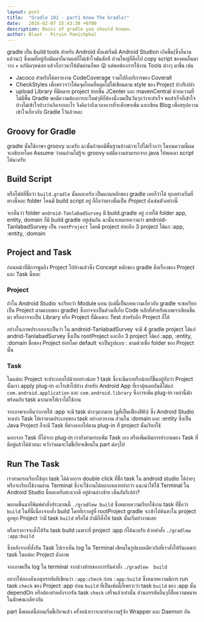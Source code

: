 ```yaml
---
layout: post
title:  "Gradle 101 - part1 Know The Gradle!"
date:   2016-02-07 15:43:38 +0700
description: Basic of gradle you should known.
author: Blast - Piruin Panichphol
---
```


gradle เป็น build tools สำหรับ Android ตั้งแต่เริ่มมี Android Studion เกิดขึ้น(ซึ่งก็นานแล้วนะ) ซึ่งผมที่อยู่กับมันมาก็นานแต่ก็ไม่เข้าใจมันสักที ส่วนใหญ่ก็คือไป copy script ของคนอื่นมาวาง + แก้นิดๆหน่อย แล้วก็ภาวนาให้มันผ่านก็พอ 😛 แต่พอต้องการใช้งาน Tools ต่างๆ มาขึ้น เช่น
- Jacoco สำหรับโค้ดรายงาน CodeCoverage รวมไปถึงบริการของ Coverall
- CheckStyles เพื่อตรวจว่าโค้ดจุดไหนที่หลุดไม่ได้เขียนตาม style ของ Project บ้างรึเปล่า
- upload Library ที่มีหลาย project ย่อยขึ้น JCenter และ mavenCentral
ด้วยความที่ไม่มีพื้น Gradle พอมีความต้องการอะใหม่ๆทีก็ต้องนั่งงมเป็นวันๆกว่าจะสำเร็จ พอสำเร็จก็เข้าใจบ้างไม่เข้าใจบ้างว่าเกิดจากอะไร  จึงคิดว่าถึงเวลาควรที่จะศึกษาเพิ่ม และเขียน Blog เพื่อสรุปความเข้าใจเกี่ยวกับ Gradle ไว้แล้วหละ

## Groovy for Gradle
gradle นั้นใช้ภาษา groovy นะครับ ฉะนั้นถ้าพอมีพื้นฐานบ้างน่าจะไปได้เร็วกว่า ในบนความนี้ผมจะอธิบายโดย Assume ว่าคนอ่านไม่รู้จะ groovy แต่มีความสามารถจาก java ให้พอเดา script ได้นะครับ

## Build Script
หรือไฟล์ที่ชื่อว่า `build.gradle` นั้นหละครับ เป็นแกนหลักของ gradle เลยก็ว่าได้ ทุกอย่างเริ่มที่ตรงนี้หละ folder ไหนมี build script อยู่ ก็ถือว่าตรงนั้นเป็น *Project* ดังเช่นตัวอย่างนี้


จะเห็นว่า folder `android-TanlabadSurvey` มี build.gradle อยู่ ภายใต้ folder app, entity, domain ก็มี build.gradle อยู่เช่นกัน ฉะนั้นจะหมายความว่า android-TanlabadSurvey เป็น `rootProject` โดยมี project ย่อยอีก 3 project ได้แก :app, :entity, :domain


## Project and Task
ก่อนหน้าที่มีการพูดถึง Project ไปบ้างแล้วซึ่ง Concept หลักของ gradle คือเรื่องของ Project และ Task นี้หละ

### Project
ถ้าใน Android Studio จะเรียกว่า Module แทน (แต่นี้เป็นบทความเกี่ยวกับ gradle จะขอเรียกเป็น Project ตามแบบของ gradle) ซึ่งอาจจะเป็นส่วนที่เก็บ Code หลักที่สำหรับแอพเราเขียนขึ้นมา หรืออาจจะเป็น Library หรือ Project ที่มีเฉพาะ Test สำหรับอีก Project ก็ได้

อย่างในภาพประกอบจะเป็นว่า ใน android-TanlabadSurvey จะมี 4 gradle project ได้แก่ andrid-TanlabadSurvey ซึ่งเป็น rootProject และอีก 3 project ได้แก่ :app, :entity, :domain
ชื่อของ Project ย่อยโดย default จะเป็นรูปแบบ : ตามด้วยชื่อ folder ของ Project นั้น

### Task
ในแต่ละ Project จะประกอบไปด้วยอย่างน้อย 1 task ซึ่งจะมีมากหรือน้อยก็ขึ้นอยู่กับว่า Project นั้นเรา apply plug-in อะไรเข้าไปบ้าง สำหรับ Android App ที่เราคุ้ยเคยกันดีได้แก่
`com.android.application` และ `com.android.library` ซึ่งการเพิ่ม plug-in เหล่านี้มักพร้อมกับ task มากมายให้เราได้ใช้งาน

จากภาพจะเห็นว่าภายใต้ :app จะมี task ต่างๆมากมาย (ดูที่เป็นเฟืองสีฟ้า) ซึ่ง Android Studio จะแบ่ง Task ให้เราตามประเภทของ task อย่างสวยงาม ส่วนใน :domain และ :entity ซึ่งเป็น Java Project ก็จะมี Task ที่ต่างออกไปตาม plug-in ที่ project นั้นเรียกใช้

นอกจาก Task ที่ได้จาก plug-in เรายังสามารถเพิ่ม Task เอง หรือเพิ่มเติมการทำงานของ Task ที่มีอยู่แล้วได้ด้วยนะ หวังว่าผมจะไม่ขี้เกียจเขียนใน part ต่อๆไป

## Run The Task
เราสามารถเรียกใช้ทุก task ได้ด้วยการ double click ที่ชื่อ task ใน android studio ได้ง่ายๆ หรือจะเรียกใช้งานผ่าน Terminal ซึ่งจะใช้งานได้หลากหลายท่ากว่า แนะนำให้ใช้ Terminal ใน Android Studio นี้หละครับสะดวกดี
อยู่ด้านล่างซ้าย เห็นกันรึเปล่า?

พอกดขึ้นมาก็พิมพ์คำสั่งประมาณนี้
`./gradlew build`
ซึ่งหมายความเรียกใช้งาน task ที่ชื่อว่า `build`
ในที่นี้เนื่องจากสั่ง build โดยที่เราอยู่ที่ rootProject  gradle จะเข้าไปค้นหาใน project ลูกทุก Project ว่ามี task  `build` หรือไม่ ถ้ามีก็สั่งให้ task นั้นเริ่มทำงานเลย

หรือเราอาจจะสั่งให้รัน task build เฉพาะที่ project :app ก้ได้นะครับ ด้วยคำสั่ง
`./gradlew :app:build`

ซึ่งหลังจากที่สั่งรัน Task ไปเราเห็น log ใน Terminal เขียนในรูปแบบเดียวกับที่เราสั่งให้รันเฉพาะ task ในแต่ละ Project ดังภาพ

จากภาพเป็น log ใน terminal จากช่วงท้ายของการรันคำสั่ง `./gradlew  build`

อยากให้ลองสังเกตุบรรทัดทีเขียนว่า `:app:check` ก่อน `:app:build`  ซึ่งหมายความมีการ run task `check` ของ Project :app ก่อน `build` ที่เป็นเช่นนี้ก็เพราะว่า task `build` ของ :app นั้น dependOn หรือต้องทำหลังจากรัน task `check` เสร็จแล้วเท่านั้น ส่วนบรรทัดอื่นๆก็สื่อความหมายในลักษณะเดียวกัน

part นี้พอแค่นี้ก่อนเริ่มขี้เกียจแล้ว ครั้งหน้าเราจะมาทำความรู้จัก Wrapper และ Daemon กัน
